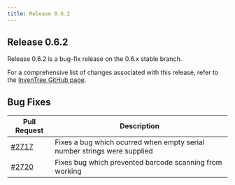 ```yaml
---
title: Release 0.6.2
---
```


## Release 0.6.2

Release 0.6.2 is a bug-fix release on the 0.6.x stable branch.

For a comprehensive list of changes associated with this release, refer to the [InvenTree GitHub page](https://github.com/inventree/InvenTree/milestone/15).

## Bug Fixes

| Pull Request | Description |
| --- | --- |
| [#2717](https://github.com/inventree/InvenTree/pull/2717) | Fixes a bug which ocurred when empty serial number strings were supplied |
| [#2720](https://github.com/inventree/InvenTree/pull/2720) | Fixes bug which prevented barcode scanning from working |
